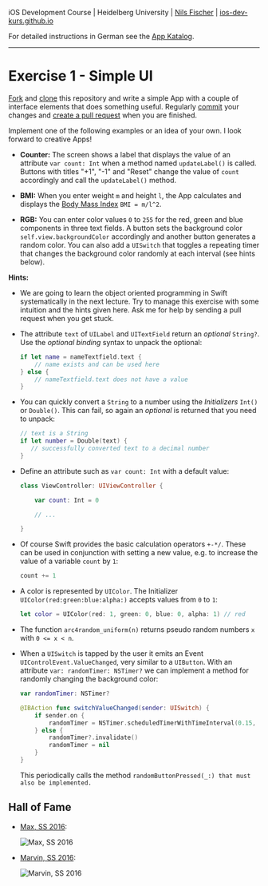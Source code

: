 iOS Development Course | Heidelberg University | [Nils Fischer](https://github.com/knly) | [ios-dev-kurs.github.io](ios-dev-kurs.github.io)

For detailed instructions in German see the [App Katalog](https://github.com/ios-dev-kurs/skript).

---

# Exercise 1 - Simple UI

[Fork](https://guides.github.com/activities/forking/) and [clone](http://gitref.org/creating/#clone) this repository and write a simple App with a couple of interface elements that does something useful. Regularly [commit](http://gitref.org/basic/#commit) your changes and [create a pull request](https://help.github.com/articles/creating-a-pull-request/) when you are finished.

Implement one of the following examples or an idea of your own. I look forward to creative Apps!

- **Counter:** The screen shows a label that displays the value of an attribute `var count: Int` when a method named `updateLabel()` is called. Buttons with titles "+1", "-1" and "Reset" change the value of `count` accordingly and call the `updateLabel()` method.

- **BMI:** When you enter weight `m` and height `l`, the App calculates and displays the [Body Mass Index](https://en.wikipedia.org/wiki/Body_mass_index) `BMI = m/l^2`.

- **RGB:** You can enter color values `0` to `255` for the red, green and blue components in three text fields. A button sets the background color `self.view.backgroundColor` accordingly and another button generates a random color. You can also add a `UISwitch` that toggles a repeating timer that changes the background color randomly at each interval (see hints below).

**Hints:**

- We are going to learn the object oriented programming in Swift systematically in the next lecture. Try to manage this exercise with some intuition and the hints given here. Ask me for help by sending a pull request when you get stuck.

- The attribute `text` of `UILabel` and `UITextField` return an _optional_ `String?`. Use the _optional binding_ syntax to unpack the optional:

	```swift
	if let name = nameTextfield.text {
	    // name exists and can be used here
	} else {
	    // nameTextfield.text does not have a value
	}
	```

- You can quickly convert a `String` to a number using the _Initializers_ `Int()` or `Double()`. This can fail, so again an _optional_ is returned that you need to unpack:

	```swift
	// text is a String
	if let number = Double(text) {
	   // successfully converted text to a decimal number
	}
	```

- Define an attribute such as `var count: Int` with a default value:

	```swift
	class ViewController: UIViewController {

	    var count: Int = 0
	
		// ...

	}
	```

- Of course Swift provides the basic calculation operators `+-*/`. These can be used in conjunction with setting a new value, e.g. to increase the value of a variable `count` by `1`:

	```swift
	count += 1
	```

- A color is represented by `UIColor`. The Initializer `UIColor(red:green:blue:alpha:)` accepts values from `0` to `1`:

	```swift
	let color = UIColor(red: 1, green: 0, blue: 0, alpha: 1) // red
	```

- The function `arc4random_uniform(n)` returns pseudo random numbers `x` with `0 <= x < n`.

- When a `UISwitch` is tapped by the user it emits an Event `UIControlEvent.ValueChanged`, very similar to a `UIButton`. With an attribute `var: randomTimer: NSTimer?` we can implement a method for randomly changing the background color:

	```swift
	var randomTimer: NSTimer?

	@IBAction func switchValueChanged(sender: UISwitch) {
		if sender.on {
			randomTimer = NSTimer.scheduledTimerWithTimeInterval(0.15, target: self, selector: "randomButtonPressed:", userInfo: nil, repeats:true)
	    } else {
	        randomTimer?.invalidate()
	        randomTimer = nil
		}
	}
	```

	This periodically calls the method `randomButtonPressed(_:) that must also be implemented.`


## Hall of Fame

- [Max, SS 2016](https://github.com/max-simon/SimpleUI):

	![Max, SS 2016](https://ios-dev-kurs.github.io/halloffame/simpleui/ss2016_max.png)

- [Marvin, SS 2016](https://github.com/marvinruder/SimpleUI):

	![Marvin, SS 2016](https://ios-dev-kurs.github.io/halloffame/simpleui/ss2016_marvin.png)
